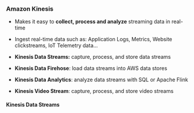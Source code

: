### Amazon Kinesis

* Makes it easy to **collect, process and analyze** streaming data in real-time
* Ingest real-time data such as: Application Logs, Metrics, Website clickstreams, IoT Telemetry data...

* **Kinesis Data Streams:** capture, process, and store data streams
* **Kinesis Data Firehose**: load data streams into AWS data stores
* **Kinesis Data Analytics**: analyze data streams with SQL or Apache Flink
* **Kinesis Video Stream**: capture, process, and store video streams

#### Kinesis Data Streams

